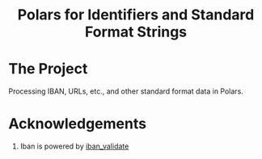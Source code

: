 <h1 align="center">
  <b>Polars for Identifiers and Standard Format Strings</b>
  <br>
</h1>

<!-- <p align="center">
  <a href="https://polars-ds-extension.readthedocs.io/en/latest/">Documentation</a>
  |
  <a href="https://github.com/abstractqqq/polars_ds_extension/blob/main/examples/basics.ipynb">User Guide</a>
<br>
<b>pip install polars-ds</b>
</p> -->

# The Project

Processing IBAN, URLs, etc., and other standard format data in Polars.

# Acknowledgements

1. Iban is powered by [iban_validate](https://crates.io/crates/iban_validate)